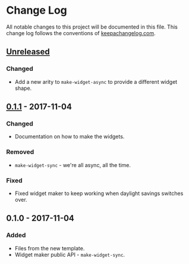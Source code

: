 # Change Log
All notable changes to this project will be documented in this file. This change log follows the conventions of [keepachangelog.com](http://keepachangelog.com/).

## [Unreleased]
### Changed
- Add a new arity to `make-widget-async` to provide a different widget shape.

## [0.1.1] - 2017-11-04
### Changed
- Documentation on how to make the widgets.

### Removed
- `make-widget-sync` - we're all async, all the time.

### Fixed
- Fixed widget maker to keep working when daylight savings switches over.

## 0.1.0 - 2017-11-04
### Added
- Files from the new template.
- Widget maker public API - `make-widget-sync`.

[Unreleased]: https://github.com/your-name/network-data/compare/0.1.1...HEAD
[0.1.1]: https://github.com/your-name/network-data/compare/0.1.0...0.1.1
